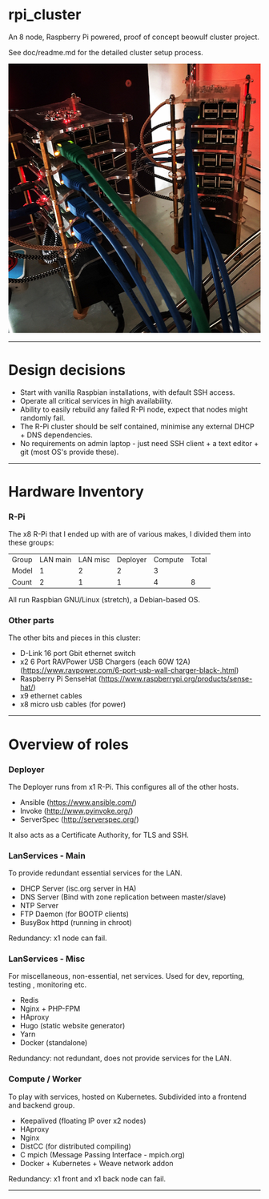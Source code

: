 # rpi_cluster

An 8 node, Raspberry Pi powered, proof of concept beowulf cluster project.

See doc/readme.md for the detailed cluster setup process.

<p align="center">
  <img width="515" height="538" src="https://github.com/craig-m/rpi_cluster/raw/master/doc/pictures/pi_towers1.jpg">
</p>

---

# Design decisions

* Start with vanilla Raspbian installations, with default SSH access.
* Operate all critical services in high availability.
* Ability to easily rebuild any failed R-Pi node, expect that nodes might randomly fail.
* The R-Pi cluster should be self contained, minimise any external DHCP + DNS dependencies.
* No requirements on admin laptop - just need SSH client + a text editor + git (most OS's provide these).


---


# Hardware Inventory

### R-Pi

The x8 R-Pi that I ended up with are of various makes, I divided them into these groups:

<table>
<tbody>
<tr>
  <td>Group</td>
  <td>LAN main</td>
  <td>LAN misc</td>
  <td>Deployer</td>
  <td>Compute</td>
  <td>Total</td>
</tr>
<tr>
  <td>Model</td>
  <td>1</td>
  <td>2</td>
  <td>2</td>
  <td>3</td>
  <td>&nbsp;</td>
</tr>
<tr>
  <td>Count</td>
  <td>2</td>
  <td>1</td>
  <td>1</td>
  <td>4</td>
  <td>8</td>
</tr>
</tbody>
</table>

All run Raspbian GNU/Linux (stretch), a Debian-based OS.

### Other parts

The other bits and pieces in this cluster:

* D-Link 16 port Gbit ethernet switch
* x2 6 Port RAVPower USB Chargers (each 60W 12A) (https://www.ravpower.com/6-port-usb-wall-charger-black-.html)
* Raspberry Pi SenseHat (https://www.raspberrypi.org/products/sense-hat/)
* x9 ethernet cables
* x8 micro usb cables (for power)


---


# Overview of roles


### Deployer

The Deployer runs from x1 R-Pi. This configures all of the other hosts.

* Ansible (https://www.ansible.com/)
* Invoke (http://www.pyinvoke.org/)
* ServerSpec (http://serverspec.org/)

It also acts as a Certificate Authority, for TLS and SSH.


### LanServices - Main

To provide redundant essential services for the LAN.

* DHCP Server (isc.org server in HA)
* DNS Server (Bind with zone replication between master/slave)
* NTP Server
* FTP Daemon (for BOOTP clients)
* BusyBox httpd (running in chroot)

Redundancy: x1 node can fail.


### LanServices - Misc

For miscellaneous, non-essential, net services. Used for dev, reporting, testing , monitoring etc.

* Redis
* Nginx + PHP-FPM
* HAproxy
* Hugo (static website generator)
* Yarn
* Docker (standalone)

Redundancy: not redundant, does not provide services for the LAN.


### Compute / Worker

To play with services, hosted on Kubernetes. Subdivided into a frontend and backend group.

* Keepalived (floating IP over x2 nodes)
* HAproxy
* Nginx
* DistCC (for distributed compiling)
* C mpich (Message Passing Interface - mpich.org)
* Docker + Kubernetes + Weave network addon

Redundancy: x1 front and x1 back node can fail.

---
